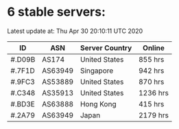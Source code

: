 # 6 stable servers:

Latest update at: Thu Apr 30 20:10:11 UTC 2020

| ID | ASN | Server Country | Online |
| -- | --- | -------------- | ------ |
| #.D09B | AS174 | United States | 855 hrs |
| #.7F1D | AS63949 | Singapore | 942 hrs |
| #.9FC3 | AS53889 | United States | 870 hrs |
| #.C348 | AS35913 | United States | 1236 hrs |
| #.BD3E | AS63888 | Hong Kong | 415 hrs |
| #.2A79 | AS63949 | Japan | 2179 hrs |

